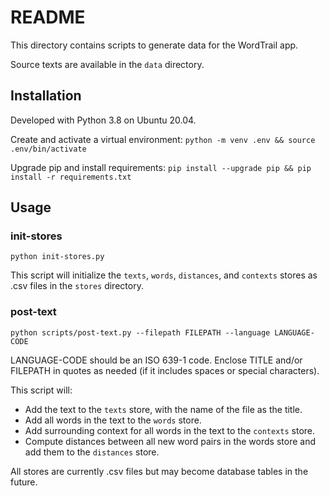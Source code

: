 # README

This directory contains scripts to generate data for the WordTrail app.

Source texts are available in the `data` directory.

## Installation

Developed with Python 3.8 on Ubuntu 20.04.

Create and activate a virtual environment: `python -m venv .env && source .env/bin/activate`

Upgrade pip and install requirements: `pip install --upgrade pip && pip install -r requirements.txt`

## Usage

### init-stores

```[bash]
python init-stores.py
```

This script will initialize the `texts`, `words`, `distances`, and `contexts` stores as .csv files in the `stores` directory.

### post-text

```[bash]
python scripts/post-text.py --filepath FILEPATH --language LANGUAGE-CODE
```

LANGUAGE-CODE should be an ISO 639-1 code. Enclose TITLE and/or FILEPATH in quotes as needed (if it includes spaces or special characters).

This script will:
- Add the text to the `texts` store, with the name of the file as the title.
- Add all words in the text to the `words` store.
- Add surrounding context for all words in the text to the `contexts` store.
- Compute distances between all new word pairs in the words store and add them to the `distances` store.

All stores are currently .csv files but may become database tables in the future.